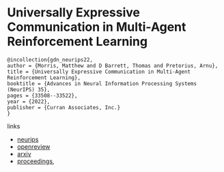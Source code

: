 # Universally Expressive Communication in Multi-Agent Reinforcement Learning

```
@incollection{gdn_neurips22,
author = {Morris, Matthew and D Barrett, Thomas and Pretorius, Arnu},
title = {Universally Expressive Communication in Multi-Agent Reinforcement Learning},
booktitle = {Advances in Neural Information Processing Systems (NeurIPS) 35},
pages = {33508--33522},
year = {2022},
publisher = {Curran Associates, Inc.}
}
```

links
- [neurips](https://nips.cc/Conferences/2022/Schedule?showEvent=54914)
- [openreview](https://openreview.net/forum?id=bBgNsEKUxmJ)
- [arxiv](https://arxiv.org/abs/2206.06758)
- [proceedings](https://papers.nips.cc//paper_files/paper/2022/hash/d8a19c815a8bef25e6094e87f963d28e-Abstract-Conference.html),
